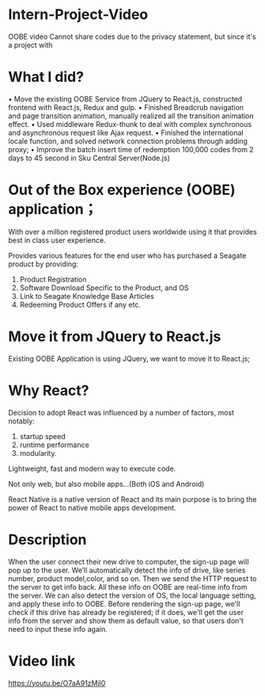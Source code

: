# Intern-Project-Video
OOBE video
Cannot share codes due to the privacy statement, but since it's a project with

# What I did?
•	Move the existing OOBE Service from JQuery to React.js, constructed frontend with React.js, Redux and gulp.
•	Finished Breadcrub navigation and page transition animation, manually realized all the transition animation effect.
•	Used middleware Redux-thunk to deal with complex synchronous and asynchronous request like Ajax request. 
•	Finished the international locale function, and solved network connection problems through adding proxy;
•	Improve the batch insert time of redemption 100,000 codes from 2 days to 45 second in Sku Central Server(Node.js)

# Out of the Box experience (OOBE) application；

With over a million registered product users worldwide using it that provides best in class user experience. 

Provides various features for the end user who has purchased a Seagate product by providing:

1. Product Registration
2. Software Download Specific to the Product, and OS
3. Link to Seagate Knowledge Base Articles
4. Redeeming Product Offers if any etc. 

# Move it from JQuery to React.js
Existing OOBE Application is using JQuery, we want to move it to React.js;

# Why React?
Decision to adopt React was influenced by a number of factors, most notably: 
1. startup speed
2. runtime performance
3. modularity.

Lightweight, fast and modern way to execute code.

Not only web, but also mobile apps...(Both iOS and Android)

React Native is a native version of React and its main purpose is to bring the power of React to native mobile apps development.

# Description
When the user connect their new drive to computer, the sign-up page will pop up to the user. 
We’ll automatically detect the info of drive, like series number, product model,color, and so on. 
Then we send the HTTP request to the server to get info back. 
All these info on OOBE are real-time info from the server.
We can also detect the version of OS, the local language setting, and apply these info to OOBE.
Before rendering the sign-up page, we'll check if this drive has already be registered; if it does, we'll get the user info from the server and show them as default value, so that users don't need to input these info again.

# Video link
https://youtu.be/O7aA91zMjl0
